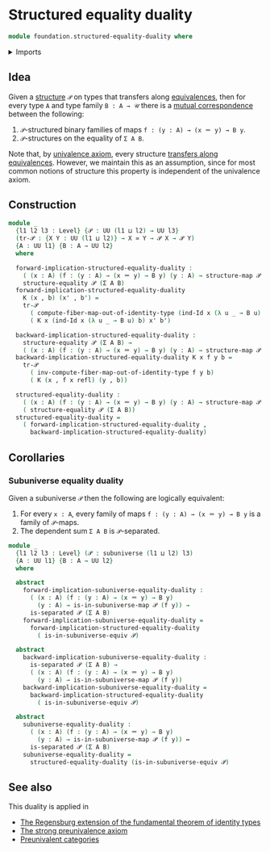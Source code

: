 # Structured equality duality

```agda
module foundation.structured-equality-duality where
```

<details><summary>Imports</summary>

```agda
open import foundation.dependent-pair-types
open import foundation.identity-types
open import foundation.logical-equivalences
open import foundation.maps-in-subuniverses
open import foundation.separated-types-subuniverses
open import foundation.structure
open import foundation.subuniverses
open import foundation.universe-levels

open import foundation-core.equivalences
```

</details>

## Idea

Given a [structure](foundation.structure.md) `𝒫` on types that transfers along
[equivalences](foundation-core.equivalences.md), then for every type `A` and
type family `B : A → 𝒰` there is a
[mutual correspondence](foundation.logical-equivalences.md) between the
following:

1. `𝒫`-structured binary families of maps `f : (y : A) → (x ＝ y) → B y`.
2. `𝒫`-structures on the equality of `Σ A B`.

Note that, by [univalence axiom](foundation.univalence.md), every structure
[transfers along equivalences](foundation.transport-along-equivalences.md).
However, we maintain this as an assumption, since for most common notions of
structure this property is independent of the univalence axiom.

## Construction

```agda
module _
  {l1 l2 l3 : Level} {𝒫 : UU (l1 ⊔ l2) → UU l3}
  (tr-𝒫 : {X Y : UU (l1 ⊔ l2)} → X ≃ Y → 𝒫 X → 𝒫 Y)
  {A : UU l1} {B : A → UU l2}
  where

  forward-implication-structured-equality-duality :
    ( (x : A) (f : (y : A) → (x ＝ y) → B y) (y : A) → structure-map 𝒫 (f y)) →
    structure-equality 𝒫 (Σ A B)
  forward-implication-structured-equality-duality
    K (x , b) (x' , b') =
    tr-𝒫
      ( compute-fiber-map-out-of-identity-type (ind-Id x (λ u _ → B u) b) x' b')
      ( K x (ind-Id x (λ u _ → B u) b) x' b')

  backward-implication-structured-equality-duality :
    structure-equality 𝒫 (Σ A B) →
    ( (x : A) (f : (y : A) → (x ＝ y) → B y) (y : A) → structure-map 𝒫 (f y))
  backward-implication-structured-equality-duality K x f y b =
    tr-𝒫
      ( inv-compute-fiber-map-out-of-identity-type f y b)
      ( K (x , f x refl) (y , b))

  structured-equality-duality :
    ( (x : A) (f : (y : A) → (x ＝ y) → B y) (y : A) → structure-map 𝒫 (f y)) ↔
    ( structure-equality 𝒫 (Σ A B))
  structured-equality-duality =
    ( forward-implication-structured-equality-duality ,
      backward-implication-structured-equality-duality)
```

## Corollaries

### Subuniverse equality duality

Given a subuniverse `𝒫` then the following are logically equivalent:

1. For every `x : A`, every family of maps `f : (y : A) → (x ＝ y) → B y` is a
   family of `𝒫`-maps.
2. The dependent sum `Σ A B` is `𝒫`-separated.

```agda
module _
  {l1 l2 l3 : Level} (𝒫 : subuniverse (l1 ⊔ l2) l3)
  {A : UU l1} {B : A → UU l2}
  where

  abstract
    forward-implication-subuniverse-equality-duality :
      ( (x : A) (f : (y : A) → (x ＝ y) → B y)
        (y : A) → is-in-subuniverse-map 𝒫 (f y)) →
      is-separated 𝒫 (Σ A B)
    forward-implication-subuniverse-equality-duality =
      forward-implication-structured-equality-duality
        ( is-in-subuniverse-equiv 𝒫)

  abstract
    backward-implication-subuniverse-equality-duality :
      is-separated 𝒫 (Σ A B) →
      ( (x : A) (f : (y : A) → (x ＝ y) → B y)
        (y : A) → is-in-subuniverse-map 𝒫 (f y))
    backward-implication-subuniverse-equality-duality =
      backward-implication-structured-equality-duality
        ( is-in-subuniverse-equiv 𝒫)

  abstract
    subuniverse-equality-duality :
      ( (x : A) (f : (y : A) → (x ＝ y) → B y)
        (y : A) → is-in-subuniverse-map 𝒫 (f y)) ↔
      is-separated 𝒫 (Σ A B)
    subuniverse-equality-duality =
      structured-equality-duality (is-in-subuniverse-equiv 𝒫)
```

## See also

This duality is applied in

- [The Regensburg extension of the fundamental theorem of identity types](foundation.regensburg-extension-fundamental-theorem-of-identity-types.md)
- [The strong preunivalence axiom](foundation.strong-preunivalence.md)
- [Preunivalent categories](category-theory.preunivalent-categories.md)
